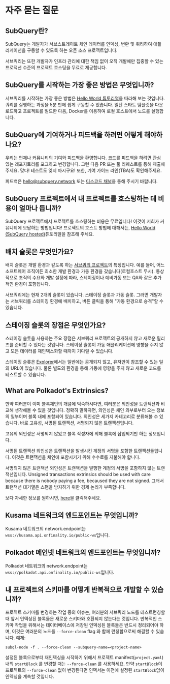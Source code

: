 # 자주 묻는 질문

## SubQuery란?

SubQuery는 개발자가 서브스트레이트 체인 데이터를 인덱싱, 변환 및 쿼리하여 애플리케이션을 구동할 수 있도록 하는 오픈 소스 프로젝트입니다.

서브쿼리는 또한 개발자가 인프라 관리에 대한 책임 없이 오직 개발에만 집중할 수 있는 프로덕션 수준의 프로젝트 호스팅을 무료로 제공합니다.

## SubQuery를 시작하는 가장 좋은 방법은 무엇입니까?

서브쿼리를 시작하는 가장 좋은 방법은 [Hello World 튜토리얼](../quickstart/helloworld-localhost.md)을 따라해 보는 것입니다. 쿼리를 실행하는 과정을 5분 만에 쉽게 구동할 수 있습니다. 일단 스타트 템플릿을 다운로드하고 프로젝트를 빌드한 다음, Docker를 이용하여 로컬 호스트에서 노드를 실행합니다.

## SubQuery에 기여하거나 피드백을 하려면 어떻게 해야하나요?

우리는 언제나 커뮤니티의 기여와 피드백을 환영합니다. 코드를 피드백을 하려면 관심 있는 레포지토리를 포크하고 변경합니다. 그런 다음 PR 또는 풀 리퀘스트를 통해 제출해주세요. 맞다! 테스트도 잊지 마시구요! 또한, 기여 가이드 라인(TBA)도 확인해주세요.

피드백은 hello@subquery.network 또는 [디스코드 채널](https://discord.com/invite/78zg8aBSMG)을 통해 주시기 바랍니다.

## SubQuery 프로젝트에서 내 프로젝트를 호스팅하는 데 비용이 얼마나 듭니까?

SubQuery 프로젝트에서 프로젝트를 호스팅하는 비용은 무료입니다! 이것이 저희가 커뮤니티에 보답하는 방법입니다! 프로젝트의 호스트 방법에 대해서는, [Hello World (SubQuery hosted)](../quickstart/helloworld-hosted.md)튜토리얼을 참조해 주세요.

## 배치 슬롯은 무엇인가요?

배치 슬롯은 개발 환경과 같도록 하는 [서브쿼리 프로젝트](https://project.subquery.network)의 특징입니다. 예를 들어, 어느 소프트웨어 조직이든 최소한 개발 환경과 가동 환경을 갖습니다(로컬호스트 무시). 통상적으로 조직의 수요와 개발 설정에 따라, 스테이징이나 예비가동 또는 QA와 같은 추가적인 환경이 포함됩니다.

서브쿼리에는 현재 2개의 슬롯이 있습니다. 스테이징 슬롯과 가동 슬롯. 그러면 개발자는 서브쿼리를 스테이징 환경에 배치하고, 버튼 클릭을 통해 "가동 환경으로 승격"할 수 있습니다.

## 스테이징 슬롯의 장점은 무엇인가요?

스테이징 슬롯을 사용하는 주요 장점은 서브쿼리 프로젝트의 공개하지 않고 새로운 릴리즈를 준비할 수 있다는 것입니다. 스테이징 슬롯이 가동 애플리케이션에 영향을 주지 않고 모든 데이터를 재인덱스화할 때까지 기다릴 수 있습니다.

스테이징 슬롯은 [Explorer](https://explorer.subquery.network/)에서는 일반에는 공개되지 않고, 유저만이 참조할 수 있는 일의 URL이 있습니다. 물론 별도의 환경을 통해 가동에 영향을 주지 않고 새로운 코드를 테스트할 수 있습니다.

## What are Polkadot's Extrinsics?

만약 여러분이 이미 블록체인의 개념에 익숙하시다면, 여러분은 외인성을 트랜잭션과 비교해 생각해볼 수 있을 것입니다. 정확히 말하자면, 외인성은 체인 외부로부터 오는 정보의 일부이며 블록 내에 포함되어 있습니다. 외인성은 세가지 카테고리로 분류해볼 수 있습니다. 바로 고유성, 서명된 트랜잭션, 서명되지 않은 트랜잭션입니다.

고유의 외인성은 서명되지 않았고 블록 작성자에 의해 블록에 삽입되기만 하는 정보입니다.

서명된 트랜잭션 외인성은 트랜잭션을 발생시킨 계정의 서명을 포함한 트랜잭션들입니다. 이것은 트랜잭션을 체인에 포함시키기 위해 수수료를 지불해야 합니다.

서명되지 않은 트랜잭션 외인성은 트랜잭션을 발행한 계정의 서명을 포함하지 않는 트랜잭션입니다. Unsigned transactions extrinsics should be used with care because there is nobody paying a fee, becaused they are not signed. 그래서 트랜잭션 대기열은 스팸을 방지하기 위한 경제 논리가 부족합니다.

보다 자세한 정보를 원하시면, [here](https://substrate.dev/docs/en/knowledgebase/learn-substrate/extrinsics)을 클릭해주세요.

## Kusama 네트워크의 엔드포인트는 무엇입니까?

Kusama 네트워크의 network.endpoint는 `wss://kusama.api.onfinality.io/public-ws`입니다.

## Polkadot 메인넷 네트워크의 엔드포인트는 무엇입니까?

Polkadot 네트워크의 network.endpoint는 `wss://polkadot.api.onfinality.io/public-ws`입니다.

## 내 프로젝트의 스키마를 어떻게 반복적으로 개발할 수 있습니까?

프로젝트 스키마를 변경하는 작업 중의 이슈는, 여러분의 서브쿼리 노드를 테스트런칭할 때 앞서 인덱싱된 블록들은 새로운 스키마와 호환되지 않는다는 것입니다. 반복적인 스키마 작업을 위해서는 데이터베이스에 저장된 인덱싱된 블록들은 반드시 정리되어야 하며, 이것은 여러분의 노드를 `--force-clean` flag 와 함께 런칭함으로써 해결할 수 있습니다. 예제:

```shell
subql-node -f . --force-clean --subquery-name=<project-name>
```

설정된 블록으로부터 재인덱싱을 시작하기 위해서 프로젝트 manifest(`project.yaml`) 내의 `startBlock` 를 변경할 때는 `--force-clean` 를 사용하세요. 만약 `startBlock`이 프로젝트의 `--force-clean` 없이 변경된다면 인덱서는 이전에 설정된 `startBlock`없이 인덱싱을 계속할 것입니다.
